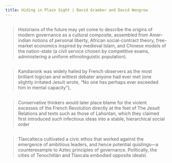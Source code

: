 ```yaml
---
title: Hiding in Plain Sight | David Graeber and David Wengrow
---
```


## 
> Historians of the future may yet come to describe the origins of modern governance as a cultural composite, assembled from Amer­indian notions of personal liberty, African social-contract theory, free-market economics inspired by medieval Islam, and Chinese models of the nation-state (a civil service chosen by competitive exams, administering a uniform ethnolinguistic population).
## 
> Kandiaronk was widely hailed by French observers as the most brilliant logician and wittiest debater anyone had ever met (one slightly irritated Jesuit wrote, “No one has perhaps ever exceeded him in mental capacity”),
##
> Conservative thinkers would later place blame for the violent excesses of the French Revolution directly at the feet of The Jesuit Relations and texts such as those of Lahontan, which they claimed first introduced such infectious ideas into a stable, hierarchical social order
## 
> Tlaxcalteca cultivated a civic ethos that worked against the emergence of ambitious leaders, and hence potential quislings—a counterexample to Aztec principles of governance. Politically, the cities of Tenochitlán and Tlaxcala embodied opposite ideals\
##
